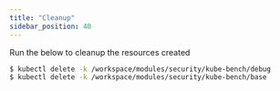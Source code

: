 ```yaml
---
title: "Cleanup"
sidebar_position: 40
---
```


Run the below to cleanup the resources created
```bash
$ kubectl delete -k /workspace/modules/security/kube-bench/debug
$ kubectl delete -k /workspace/modules/security/kube-bench/base
```